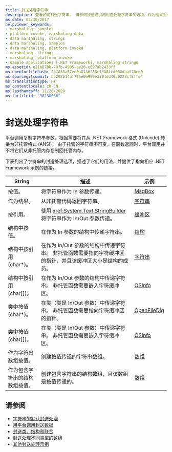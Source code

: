 ```yaml
---
title: 封送处理字符串
description: 查看如何封送字符串。 请参阅按值或引用封送处理字符串的选项、作为结果封送的选项、按值或引用对结构或类进行封送处理的选项等等。
ms.date: 03/30/2017
helpviewer_keywords:
- marshaling, samples
- platform invoke, marshaling data
- data marshaling, strings
- data marshaling, samples
- data marshaling, platform invoke
- marshaling. strings
- marshaling, platform invoke
- sample applications [.NET Framework], marshaling strings
ms.assetid: e21b078b-70fb-4905-be26-c097ab2433ff
ms.openlocfilehash: 2b7038a57ee0a8186288c7388fcd000daad70ed0
ms.sourcegitcommit: bc293b14af795e0e999e3304dd40c0222cf2ffe4
ms.translationtype: HT
ms.contentlocale: zh-CN
ms.lasthandoff: 11/26/2020
ms.locfileid: "96238036"
---
```

# <a name="marshaling-strings"></a>封送处理字符串

平台调用复制字符串参数，根据需要将其从 .NET Framework 格式 (Unicode) 转换为非托管格式 (ANSI)。 由于托管的字符串不可变，在函数返回时，平台调用并不将它们从非托管内存复制回托管内存。  
  
 下表列出了字符串的封送处理选项，描述了它们的用法，并提供了指向相应 .NET Framework 示例的链接。  
  
|String|描述|示例|  
|------------|-----------------|------------|  
|按值。|将字符串作为 In 参数传递。|[MsgBox](msgbox-sample.md)|  
|作为结果。|从非托管代码返回字符串。|[字符串](/previous-versions/dotnet/netframework-4.0/e765dyyy(v=vs.100))|  
|按引用。|使用 <xref:System.Text.StringBuilder> 将字符串作为 In/Out 参数传递。|[缓冲区](/previous-versions/dotnet/netframework-4.0/x3txb6xc(v=vs.100))|  
|结构中按值。|在作为 In 参数的结构中传递字符串。|[结构](/previous-versions/dotnet/netframework-4.0/eadtsekz(v=vs.100))|  
|结构中按引用 (char\*)。|在作为 In/Out 参数的结构中传递字符串。 非托管函数需要指向字符缓冲区的指针，并且该缓冲区大小是结构的成员。|[字符串](/previous-versions/dotnet/netframework-4.0/e765dyyy(v=vs.100))|  
|结构中按引用 (char[])。|在作为 In/Out 参数的结构中传递字符串。 非托管函数需要嵌入字符缓冲区。|[OSInfo](/previous-versions/dotnet/netframework-4.0/795sy883(v=vs.100))|  
|类中按值 (char\*)。|在类（类是 In/Out 参数）中传递字符串。 非托管函数需要指向字符缓冲区的指针。|[OpenFileDlg](/previous-versions/dotnet/netframework-4.0/w5tyztk9(v=vs.100))|  
|类中按值 (char[])。|在类（类是 In/Out 参数）中传递字符串。 非托管函数需要嵌入字符缓冲区。|[OSInfo](/previous-versions/dotnet/netframework-4.0/795sy883(v=vs.100))|  
|作为字符串数组按值。|创建按值传递的字符串数组。|[数组](marshaling-different-types-of-arrays.md)|  
|作为包含字符串的结构数组按值。|创建包含字符串的结构数组，且该数组是按值传递的。|[数组](marshaling-different-types-of-arrays.md)|  
  
## <a name="see-also"></a>请参阅

- [字符串的默认封送处理](default-marshaling-for-strings.md)
- [用平台调用封送数据](marshaling-data-with-platform-invoke.md)
- [封送类、结构和联合](marshaling-classes-structures-and-unions.md)
- [封送处理不同类型的数组](marshaling-different-types-of-arrays.md)
- [其他封送处理示例](/previous-versions/dotnet/netframework-4.0/ss9sb93t(v=vs.100))
